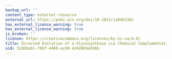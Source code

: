 ```yaml
---
backup_url: ''
content_type: external-resource
external_url: https://pubs.acs.org/doi/10.1021/ja046238v
has_external_licence_warning: true
has_external_license_warning: true
is_broken: ''
license: https://creativecommons.org/licenses/by-nc-sa/4.0/
title: Directed Evolution of a Glycosynthase via Chemical Complementation
uid: 52dd5ab1-f6bf-4460-ac68-42428b9e836b
---
```

